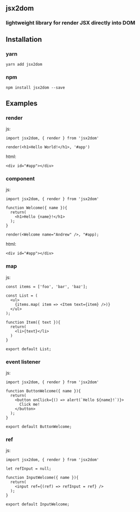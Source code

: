 ## jsx2dom
### lightweight library for render JSX directly into DOM

## Installation

### yarn
```
yarn add jsx2dom
```

### npm
```
npm install jsx2dom --save
```

## Examples

### render

js:
```
import jsx2dom, { render } from 'jsx2dom'

render(<h1>Hello World!</h1>, '#app')
```

html: 
```
<div id="#app"></div>
```

### component

js:
```
import jsx2dom, { render } from 'jsx2dom'

function Welcome({ name }){
  return(
    <h1>Hello {name}!</h1>
  );
}

render(<Welcome name="Andrew" />, "#app);
```

html: 
```
<div id="#app"></div>
```

### map

js:
```
const items = ['foo', 'bar', 'baz'];

const List = (
  <ul>
    {items.map( item => <Item text={item} />)}
  </ul>
);

function Item({ text }){
  return(
    <li>{text}</li>
  )
}

export default List;
```

### event listener

js:
```
import jsx2dom, { render } from 'jsx2dom'

function ButtonWelcome({ name }){
  return(
    <button onClick={() => alert(`Hello ${name}!`)}>
      Click me!
    </button>
  );
}

export default ButtonWelcome;
```

### ref

js:
```
import jsx2dom, { render } from 'jsx2dom'

let refInput = null;

function InputWelcome({ name }){
  return(
    <input ref={(ref) => refInput = ref} />
  );
}

export default InputWelcome;
```